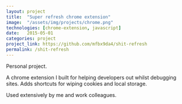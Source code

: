 ```yaml
---
layout: project
title:  "Super refresh chrome extension"
image:  "/assets/img/projects/chrome.png"
technologies: [chrome-extension, javascript]
date:   2015-05-01
categories: project
project_link: https://github.com/mfbx9da4/shit-refresh
permalink: /shit-refresh
---
```


Personal project.   

A chrome extension I built for helping developers out whilst debugging sites. Adds shortcuts for wiping cookies and local storage.  

Used extensively by me and work colleagues.
